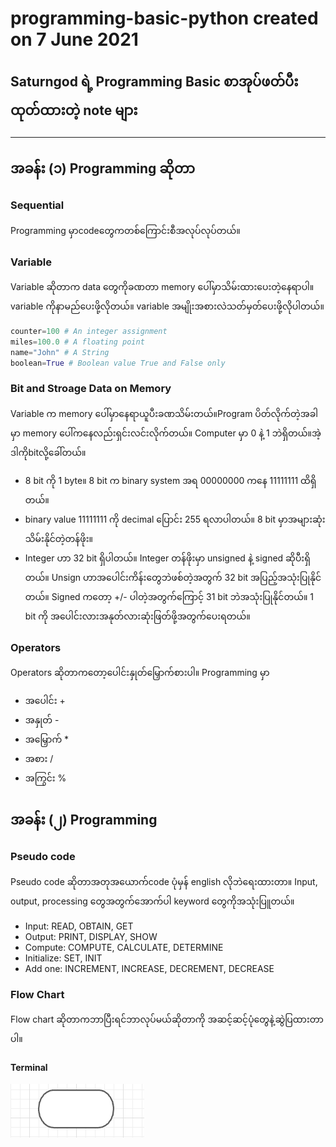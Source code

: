 # programming-basic-python created on 7 June 2021
## Saturngod ရဲ့ Programming Basic စာအုပ်ဖတ်ပီးထုတ်ထားတဲ့ note များ
-------------------------------------------------------------
## အခန်း (၁) Programming ဆိုတာ
### Sequential
Programming မှာcodeတွေကတစ်ကြောင်းစီအလုပ်လုပ်တယ်။
### Variable
Variable ဆိုတာက data တွေကိုခဏတာ memory ပေါ်မှာသိမ်းထားပေးတဲ့နေရာပါ။ variable ကိုနာမည်ပေးဖို့လိုတယ်။ variable အမျိုးအစားလဲသတ်မှတ်ပေးဖို့လိုပါတယ်။
```python
counter=100 # An integer assignment
miles=100.0 # A floating point
name="John" # A String
boolean=True # Boolean value True and False only
```
### Bit and Stroage Data on Memory
Variable က memory ပေါ်မှာနေရာယူပီးခဏသိမ်းတယ်။Program ပိတ်လိုက်တဲ့အခါမှာ memory ပေါ်ကနေလည်းရှင်းလင်းလိုက်တယ်။ Computer မှာ 0 နဲ့ 1 ဘဲရှိတယ်။အဲ့ဒါကိုbitလို့ခေါ်တယ်။
* 8 bit ကို 1 byte။ 8 bit က binary system အရ 00000000 ကနေ 11111111 ထိရှိတယ်။
* binary value 11111111 ကို decimal ပြောင်း 255 ရလာပါတယ်။ 8 bit မှာအများဆုံးသိမ်းနိုင်တဲ့တန်ဖိုး။
* Integer ဟာ 32 bit ရှိပါတယ်။ Integer တန်ဖိုးမှာ unsigned နဲ့ signed ဆိုပီးရှိတယ်။ Unsign ဟာအပေါင်းကိန်းတွေဘဲဖစ်တဲ့အတွက် 32 bit အပြည့်အသုံးပြုနိုင်တယ်။ Signed ကတော့ +/- ပါတဲ့အတွက်ကြောင့် 31 bit ဘဲအသုံးပြုနိုင်တယ်။ 1 bit ကို အပေါင်းလားအနုတ်လားဆုံးဖြတ်ဖို့အတွက်ပေးရတယ်။

### Operators
Operators ဆိုတာကတော့ပေါင်းနှုတ်မြှောက်စားပါ။ Programming မှာ
* အပေါင်း +
* အနှုတ် -
* အမြှောက် * 
* အစား /
* အကြွင်း % 

## အခန်း (၂) Programming
### Pseudo code
Pseudo code ဆိုတာအတုအယောက်code ပုံမှန် english လိုဘဲရေးထားတာ။ Input, output, processing တွေအတွက်အောက်ပါ keyword တွေကိုအသုံးပြူတယ်။
* Input: READ, OBTAIN, GET
* Output: PRINT, DISPLAY, SHOW
* Compute: COMPUTE, CALCULATE, DETERMINE
* Initialize: SET, INIT
* Add one: INCREMENT, INCREASE, DECREMENT, DECREASE

### Flow Chart
Flow chart ဆိုတာကဘာပြီးရင်ဘာလုပ်မယ်ဆိုတာကို အဆင့်ဆင့်ပုံတွေနဲ့ဆွဲပြထားတာပါ။
#### Terminal
![Terminal](/image-note/terminal.png)
